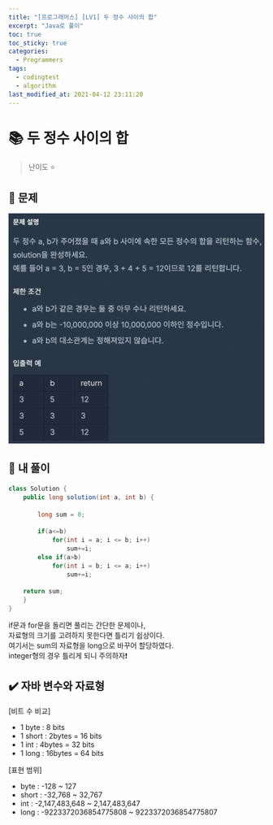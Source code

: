 ```yaml
---
title: "[프로그래머스] [LV1] 두 정수 사이의 합"
excerpt: "Java로 풀이"
toc: true
toc_sticky: true
categories:
  - Programmers
tags:
  - codingtest
  - algorithm
last_modified_at: 2021-04-12 23:11:20
---
```


# 📚 두 정수 사이의 합
  
>난이도 ⭐️
  
## 📖 문제  
  
![이미지](/assets/images/Programmers/Lv1/1.png)
  
## 📝 내 풀이  
  
```java
class Solution {
    public long solution(int a, int b) {
     
        long sum = 0;
        
        if(a<=b)
            for(int i = a; i <= b; i++)
                sum+=i;
        else if(a>b)
            for(int i = b; i <= a; i++)
                sum+=i;
        
    return sum;
    }
}
```

if문과 for문을 돌리면 풀리는 간단한 문제이나,  
자료형의 크기를 고려하지 못한다면 틀리기 쉽상이다.  
여기서는 sum의 자료형을 long으로 바꾸어 할당하였다.  
integer형의 경우 틀리게 되니 주의하자❗️

## ✔️ 자바 변수와 자료형
  
[비트 수 비교]  
- 1 byte : 8 bits  
- 1 short : 2bytes = 16 bits  
- 1 int : 4bytes = 32 bits  
- 1 long : 16bytes = 64 bits  
  
[표현 범위]  
- byte : -128 ~ 127  
- short : -32,768 ~ 32,767  
- int : -2,147,483,648 ~ 2,147,483,647  
- long : -9223372036854775808 ~ 9223372036854775807  
 
